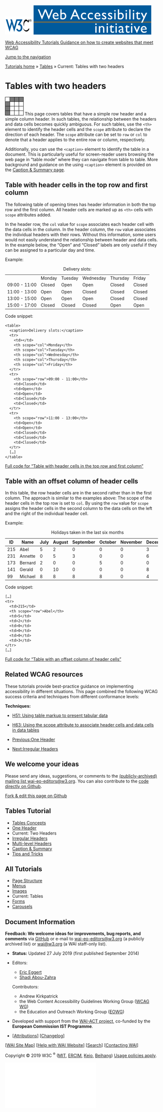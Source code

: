 [<img src="../../img/w3c-bde9a11f.svg" alt="W3C" width="90" />](http://w3.org/) <a href="http://w3.org/WAI/" class="wai"><img src="../../img/wai-590850fc.svg" alt="Web Accessibility Initiative" /></a>

[Web Accessibility Tutorials <span class="subheading">Guidance on how to create websites that meet WCAG</span>](../../)

<a href="#nav" class="btn btn-jump">Jump to the navigation</a>

<span class="home">[<span class="count"></span><span class="txt">Tutorials home</span>](../../)</span> <span class="icon icon-chevron-right"></span><span class="visuallyhidden">»</span> <span class="other"> [<span class="count"></span><span class="txt">Tables</span>](../) <span class="icon icon-chevron-right"></span><span class="visuallyhidden">»</span> <span class="current-a"><span class="count"></span><span class="txt"><span class="visuallyhidden">Current: </span>Tables with two headers</span></span> </span>

Tables with two headers
=======================

<img src="../../img/img-multidir-210ee61f.png" class="symbol" /> This page covers tables that have a simple row header and a simple column header. In such tables, the relationship between the headers and data cells becomes quickly ambiguous. For such tables, use the `<th>` element to identify the header cells and the `scope` attribute to declare the direction of each header. The `scope` attribute can be set to `row` or `col` to denote that a header applies to the entire row or column, respectively.

Additionally, you can use the `<caption>` element to identify the table in a document. This is particularly useful for screen-reader users browsing the web page in “table mode” where they can navigate from table to table. More background and guidance on the using `<caption>` element is provided on the [Caption & Summary page](../caption-summary/).

Table with header cells in the top row and first column
-------------------------------------------------------

The following table of opening times has header information in both the top row and the first column. All header cells are marked up as `<th>` cells with `scope` attributes added.

In the header row, the `col` value for `scope` associates each header cell with the data cells in the column. In the header column, the `row` value associates the individual headers with their rows. Without this information, some users would not easily understand the relationship between header and data cells. In the example below, the “Open” and “Closed” labels are only useful if they can be assigned to a particular day and time.

Example:

<table><caption>Delivery slots:</caption><tbody><tr class="odd"><td></td><td>Monday</td><td>Tuesday</td><td>Wednesday</td><td>Thursday</td><td>Friday</td></tr><tr class="even"><td>09:00 - 11:00</td><td>Closed</td><td>Open</td><td>Open</td><td>Closed</td><td>Closed</td></tr><tr class="odd"><td>11:00 - 13:00</td><td>Open</td><td>Open</td><td>Closed</td><td>Closed</td><td>Closed</td></tr><tr class="even"><td>13:00 - 15:00</td><td>Open</td><td>Open</td><td>Open</td><td>Closed</td><td>Closed</td></tr><tr class="odd"><td>15:00 - 17:00</td><td>Closed</td><td>Closed</td><td>Closed</td><td>Open</td><td>Open</td></tr></tbody></table>

Code snippet:

    <table>
      <caption>Delivery slots:</caption>
      <tr>
        <td></td>
        <th scope="col">Monday</th>
        <th scope="col">Tuesday</th>
        <th scope="col">Wednesday</th>
        <th scope="col">Thursday</th>
        <th scope="col">Friday</th>
      </tr>
      <tr>
        <th scope="row">09:00 - 11:00</th>
        <td>Closed</td>
        <td>Open</td>
        <td>Open</td>
        <td>Closed</td>
        <td>Closed</td>
      </tr>
      <tr>
        <th scope="row">11:00 - 13:00</th>
        <td>Open</td>
        <td>Open</td>
        <td>Closed</td>
        <td>Closed</td>
        <td>Closed</td>
      </tr>
      […]
    </table>

[Full code for “Table with header cells in the top row and first column”](../examples/headertoprowfirstcol/)

Table with an offset column of header cells
-------------------------------------------

In this table, the row header cells are in the second rather than in the first column. The approach is similar to the examples above: The scope of the header cells in the top row is set to `col`. By using the `row` value for `scope` assigns the header cells in the second column to the data cells on the left and the right of the individual header cell.

Example:

<table><caption> Holidays taken in the last six months </caption><thead><tr class="header"><th>ID</th><th>Name</th><th>July</th><th>August</th><th>September</th><th>October</th><th>November</th><th>December</th></tr></thead><tbody><tr class="odd"><td>215</td><td>Abel</td><td>5</td><td>2</td><td>0</td><td>0</td><td>0</td><td>3</td></tr><tr class="even"><td>231</td><td>Annette</td><td>0</td><td>5</td><td>3</td><td>0</td><td>0</td><td>6</td></tr><tr class="odd"><td>173</td><td>Bernard</td><td>2</td><td>0</td><td>0</td><td>5</td><td>0</td><td>0</td></tr><tr class="even"><td>141</td><td>Gerald</td><td>0</td><td>10</td><td>0</td><td>0</td><td>0</td><td>8</td></tr><tr class="odd"><td>99</td><td>Michael</td><td>8</td><td>8</td><td>8</td><td>8</td><td>0</td><td>4</td></tr></tbody></table>

Code snippet:

    […]
    <tr>
      <td>215</td>
      <th scope="row">Abel</th>
      <td>5</td>
      <td>2</td>
      <td>0</td>
      <td>0</td>
      <td>0</td>
      <td>3</td>
    </tr>
    […]

[Full code for “Table with an offset column of header cells”](../examples/scope-offset/)

Related WCAG resources
----------------------

These tutorials provide best-practice guidance on implementing accessibility in different situations. This page combined the following WCAG success criteria and techniques from different conformance levels:

**Techniques:**

-   [H51: Using table markup to present tabular data](https://www.w3.org/WAI/WCAG21/Techniques/html/H51)
-   [H63: Using the scope attribute to associate header cells and data cells in data tables](https://www.w3.org/WAI/WCAG21/Techniques/html/H63)

-   [<span class="count"></span><span class="txt"><span class="dir">Previous:</span><span class="title">One Header</span></span>](../one-header/)
-   [<span class="count"></span><span class="txt"><span class="dir">Next:</span><span class="title">Irregular Headers</span></span>](../irregular/)

We welcome your ideas
---------------------

Please send any ideas, suggestions, or comments to the [(publicly-archived) mailing list wai-eo-editors@w3.org](mailto:wai-eo-editors@w3.org?subject=%5BTutorial%20Feedback%5D). You can also contribute to the [code directly on Github](https://github.com/w3c/wai-tutorials).

<a href="https://github.com/w3c/wai-tutorials/blob/master/source/tables/two-headers.html.erb.md" class="btn">Fork &amp; edit this page on Github</a>

Tables Tutorial
---------------

-   [<span class="count"></span><span class="txt">Tables Concepts</span>](../)
-   [<span class="count"></span><span class="txt">One Header</span>](../one-header/)
-   <span class="current-a"><span class="count"></span><span class="txt"><span class="visuallyhidden">Current: </span>Two Headers</span></span>
-   [<span class="count"></span><span class="txt">Irregular Headers</span>](../irregular/)
-   [<span class="count"></span><span class="txt">Multi-level Headers</span>](../multi-level/)
-   [<span class="count"></span><span class="txt">Caption & Summary</span>](../caption-summary/)
-   [<span class="count"></span><span class="txt">Tips and Tricks</span>](../tips/)

All Tutorials
-------------

-   [<span class="count"></span><span class="txt">Page Structure</span>](../../page-structure/)
-   [<span class="count"></span><span class="txt">Menus</span>](../../menus/)
-   [<span class="count"></span><span class="txt">Images</span>](../../images/)
-   <span class="current-a"><span class="count"></span><span class="txt"><span class="visuallyhidden">Current: </span>Tables</span></span>
-   [<span class="count"></span><span class="txt">Forms</span>](../../forms/)
-   [<span class="count"></span><span class="txt">Carousels</span>](../../carousels/)

Document Information
--------------------

**Feedback: We welcome ideas for improvements, bug reports, and comments** via [GitHub](https://github.com/w3c/wai-tutorials) or e-mail to <wai-eo-editors@w3.org> (a publicly archived list) or <wai@w3.org> (a WAI staff-only list).

-   **Status:** Updated 27 July 2019 (first published September 2014)
-   Editors:
    -   [Eric Eggert](https://www.w3.org/People/yatil/)
    -   [Shadi Abou-Zahra](https://www.w3.org/People/shadi/)

    Contributors:
    -   Andrew Kirkpatrick
    -   the Web Content Accessibility Guidelines Working Group ([WCAG WG](https://www.w3.org/WAI/GL/))
    -   the Education and Outreach Working Group ([EOWG](https://www.w3.org/WAI/EO/))

-   Developed with support from the [WAI-ACT project](https://www.w3.org/WAI/ACT/), co-funded by the **European Commission IST Programme**.
-   \[[<span class="count"></span><span class="txt">Attributions</span>](../../attributions/)\] \[[<span class="count"></span><span class="txt">Changelog</span>](../../changelog/)\]

\[[WAI Site Map](https://www.w3.org/WAI/sitemap.html)\] \[[Help with WAI Website](https://www.w3.org/WAI/sitehelp.html)\] \[[Search](https://www.w3.org/WAI/search.php)\] \[[Contacting WAI](https://www.w3.org/WAI/contacts)\]

Copyright © 2019 W3C <sup>®</sup> ([MIT](http://www.csail.mit.edu/), [ERCIM](http://www.ercim.eu/), [Keio](http://www.keio.ac.jp/), [Beihang](http://ev.buaa.edu.cn/)) [Usage policies apply](/Consortium/Legal/ipr-notice).

![](//www.w3.org/analytics/piwik/piwik.php?idsite=328)
